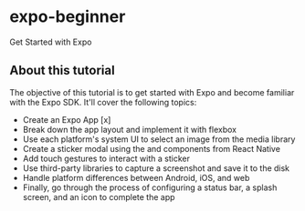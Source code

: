 # expo-beginner
Get Started with Expo

## About this tutorial
The objective of this tutorial is to get started with Expo and become familiar with the Expo SDK. It'll cover the following topics:

* Create an Expo App [x]
* Break down the app layout and implement it with flexbox
* Use each platform's system UI to select an image from the media library
* Create a sticker modal using the <Modal> and <FlatList> components from React Native
* Add touch gestures to interact with a sticker
* Use third-party libraries to capture a screenshot and save it to the disk
* Handle platform differences between Android, iOS, and web
* Finally, go through the process of configuring a status bar, a splash screen, and an icon to complete the app